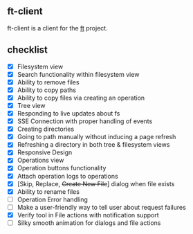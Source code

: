 ## ft-client
ft-client is a client for the [ft](https://github.com/lemondevxyz/ft) project.

## checklist
- [x] Filesystem view
- [x] Search functionality within filesystem view
- [x] Ability to remove files
- [x] Ability to copy paths
- [x] Ability to copy files via creating an operation
- [x] Tree view
- [x] Responding to live updates about fs
- [x] SSE Connection with proper handling of events
- [x] Creating directories
- [x] Going to path manually without inducing a page refresh
- [x] Refreshing a directory in both tree & filesystem views
- [x] Responsive Design
- [x] Operations view
- [x] Operation buttons functionality
- [x] Attach operation logs to operations
- [x] [Skip, Replace, ~~Create New File~~] dialog when file exists
- [x] Ability to rename files
- [ ] Operation Error handling
- [ ] Make a user-friendly way to tell user about request failures
- [x] Verify tool in File actions with notification support 
- [ ] Silky smooth animation for dialogs and file actions
